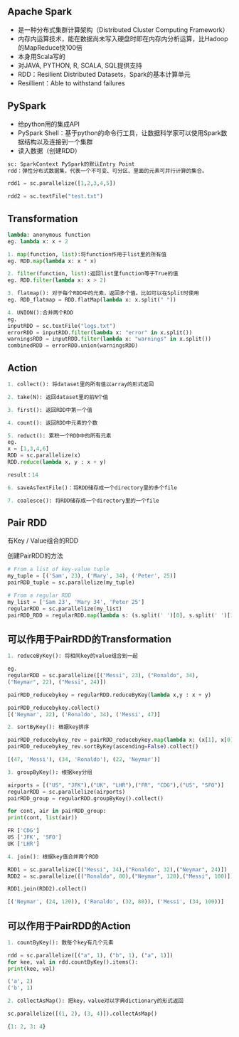 ## Apache Spark
- 是一种分布式集群计算架构（Distributed Cluster Computing Framework）
- 内存内运算技术，能在数据尚未写入硬盘时即在内存内分析运算，比Hadoop的MapReduce快100倍
- 本身用Scala写的
- 对JAVA, PYTHON, R, SCALA, SQL提供支持
- RDD：Resilient Distributed Datasets，Spark的基本计算单元
- Resillient：Able to withstand failures

## PySpark
- 给python用的集成API
- PySpark Shell：基于python的命令行工具，让数据科学家可以使用Spark数据结构以及连接到一个集群
- 读入数据（创建RDD）

```Python
sc: SparkContext PySpark的默认Entry Point
rdd：弹性分布式数据集，代表一个不可变、可分区、里面的元素可并行计算的集合。

rdd1 = sc.parallelize([1,2,3,4,5])

rdd2 = sc.textFile("test.txt")
```

## Transformation


```Python
lambda: anonymous function
eg. lambda x: x + 2

1. map(function, list):将function作用于list里的所有值
eg. RDD.map(lambda x: x * x)

2. filter(function, list):返回list里function等于True的值
eg. RDD.filter(lambda x: x > 2)

3. flatmap(): 对于每个RDD中的元素，返回多个值。比如可以在Split时使用
eg. RDD_flatmap = RDD.flatMap(lambda x: x.split(" "))

4. UNION():合并两个RDD
eg.
inputRDD = sc.textFile("logs.txt")
errorRDD = inputRDD.filter(lambda x: "error" in x.split())
warningsRDD = inputRDD.filter(lambda x: "warnings" in x.split())
combinedRDD = errorRDD.union(warningsRDD)
```

## Action

```Python
1. collect(): 将dataset里的所有值以array的形式返回

2. take(N): 返回dataset里的前N个值

3. first(): 返回RDD中第一个值

4. count(): 返回RDD中元素的个数

5. reduct(): 累积一个RDD中的所有元素
eg.
x = [1,3,4,6]
RDD = sc.parallelize(x)
RDD.reduce(lambda x, y : x + y)

result：14

6. saveAsTextFile()：将RDD储存成一个directory里的多个file

7. coalesce(): 将RDD储存成一个directory里的一个file
```

## Pair RDD
有Key / Value组合的RDD

创建PairRDD的方法
```Python
# From a list of key-value tuple
my_tuple = [('Sam', 23), ('Mary', 34), ('Peter', 25)]
pairRDD_tuple = sc.parallelize(my_tuple)

# From a regular RDD
my_list = ['Sam 23', 'Mary 34', 'Peter 25']
regularRDD = sc.parallelize(my_list)
pairRDD_RDD = regularRDD.map(lambda s: (s.split(' ')[0], s.split(' ')[1]))
```

## 可以作用于PairRDD的Transformation


```PYTHON
1. reduceByKey(): 将相同key的value组合到一起

eg.
regularRDD = sc.parallelize([("Messi", 23), ("Ronaldo", 34),
("Neymar", 22), ("Messi", 24)])

pairRDD_reducebykey = regularRDD.reduceByKey(lambda x,y : x + y)

pairRDD_reducebykey.collect()
[('Neymar', 22), ('Ronaldo', 34), ('Messi', 47)]
```
```Python
2. sortByKey(): 根据key排序

pairRDD_reducebykey_rev = pairRDD_reducebykey.map(lambda x: (x[1], x[0]))
pairRDD_reducebykey_rev.sortByKey(ascending=False).collect()

[(47, 'Messi'), (34, 'Ronaldo'), (22, 'Neymar')]
```
```Python
3. groupByKey(): 根据key分组

airports = [("US", "JFK"),("UK", "LHR"),("FR", "CDG"),("US", "SFO")]
regularRDD = sc.parallelize(airports)
pairRDD_group = regularRDD.groupByKey().collect()

for cont, air in pairRDD_group:
print(cont, list(air))

FR ['CDG']
US ['JFK', 'SFO']
UK ['LHR']
```
```Python
4. join(): 根据key值合并两个RDD

RDD1 = sc.parallelize([("Messi", 34),("Ronaldo", 32),("Neymar", 24)])
RDD2 = sc.parallelize([("Ronaldo", 80),("Neymar", 120),("Messi", 100)])

RDD1.join(RDD2).collect()

[('Neymar', (24, 120)), ('Ronaldo', (32, 80)), ('Messi', (34, 100))]
```

## 可以作用于PairRDD的Action
```Python
1. countByKey(): 数每个key有几个元素

rdd = sc.parallelize([("a", 1), ("b", 1), ("a", 1)])
for kee, val in rdd.countByKey().items():
print(kee, val)

('a', 2)
('b', 1)
```
```Python
2. collectAsMap(): 把key，value对以字典dictionary的形式返回

sc.parallelize([(1, 2), (3, 4)]).collectAsMap()

{1: 2, 3: 4}
```
